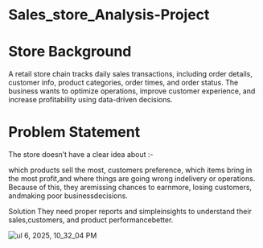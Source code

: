 # Sales_store_Analysis-Project

# Store Background

A retail store chain tracks daily sales transactions, including order details, customer info, product categories, order times, and order status. 
The business wants to optimize operations, improve customer experience, and increase profitability using data-driven decisions.

# Problem Statement

The store doesn’t have a clear idea about :-

which products sell the most,
customers preference,
which items bring in the most profit,and
where things are going wrong indelivery or operations. Because of this, they aremissing chances to earnmore, losing customers, andmaking poor businessdecisions.

Solution
They need proper reports and simpleinsights to understand their sales,customers, and product performancebetter.

![ul 6, 2025, 10_32_04 PM](https://github.com/user-attachments/assets/a0e5896d-631f-4687-a4dc-856bed071274)

